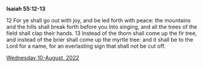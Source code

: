 **Isaiah 55:12-13**

12 For ye shall go out with joy, and be led forth with peace: the mountains and the hills shall break forth before you into singing, and all the trees of the field shall clap their hands. 13 Instead of the thorn shall come up the fir tree, and instead of the brier shall come up the myrtle tree: and it shall be to the Lord for a name, for an everlasting sign that shall not be cut off. 

[Wednesday 10-August, 2022](https://t.me/s/daily_scripture)
